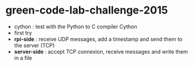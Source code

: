 # green-code-lab-challenge-2015

- cython : test with the Python to C compiler Cython
- first try
- **rpi-side** : receive UDP messages, add a timestamp and send them to the server (TCP)
- **server-side** : accept TCP connexion, receive messages and write them in a file
